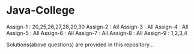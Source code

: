 # Java-College
Assign-1 : 20,25,26,27,28,29,30
Assign-2 : All
Assign-3 : All
Assign-4 : All
Assign-5 : All
Assign-6 : All
Assign-7 : All
Assign-8 : All
Assign-9 : 1,2,3,4

Solutions(above questions) are provided in this repository...
